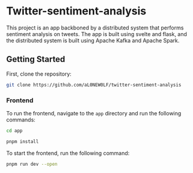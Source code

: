 # Twitter-sentiment-analysis

This project is an app backboned by a distributed system that performs sentiment analysis on tweets. The app is built using svelte and flask, and the distributed system is built using Apache Kafka and Apache Spark.

## Getting Started

First, clone the repository:

```bash
git clone https://github.com/aL0NEW0LF/twitter-sentiment-analysis
```

### Frontend

To run the frontend, navigate to the `app` directory and run the following commands:

```bash
cd app
```

```bash
pnpm install
```

To start the frontend, run the following command:

```bash
pnpm run dev --open
```
